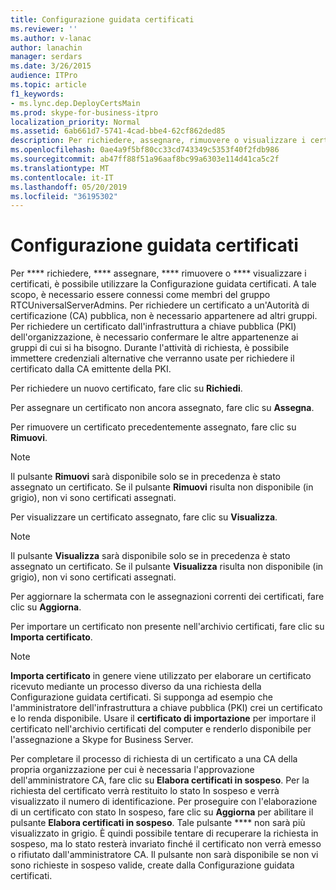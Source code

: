 ```yaml
---
title: Configurazione guidata certificati
ms.reviewer: ''
ms.author: v-lanac
author: lanachin
manager: serdars
ms.date: 3/26/2015
audience: ITPro
ms.topic: article
f1_keywords:
- ms.lync.dep.DeployCertsMain
ms.prod: skype-for-business-itpro
localization_priority: Normal
ms.assetid: 6ab661d7-5741-4cad-bbe4-62cf862ded85
description: Per richiedere, assegnare, rimuovere o visualizzare i certificati, è possibile utilizzare la Configurazione guidata certificati. A tale scopo, è necessario essere connessi come membri del gruppo RTCUniversalServerAdmins. Per richiedere un certificato a un'Autorità di certificazione (CA) pubblica, non è necessario appartenere ad altri gruppi. Per richiedere un certificato dall'infrastruttura a chiave pubblica (PKI) dell'organizzazione, è necessario confermare le altre appartenenze ai gruppi di cui si ha bisogno. Durante l'attività di richiesta, è possibile immettere credenziali alternative che verranno usate per richiedere il certificato dalla CA emittente della PKI.
ms.openlocfilehash: 0ae4a9f5bf80cc33cd743349c5353f40f2fdb986
ms.sourcegitcommit: ab47ff88f51a96aaf8bc99a6303e114d41ca5c2f
ms.translationtype: MT
ms.contentlocale: it-IT
ms.lasthandoff: 05/20/2019
ms.locfileid: "36195302"
---
```

# <a name="certificate-wizard"></a>Configurazione guidata certificati
 
Per **** richiedere, **** assegnare, **** rimuovere o **** visualizzare i certificati, è possibile utilizzare la Configurazione guidata certificati. A tale scopo, è necessario essere connessi come membri del gruppo RTCUniversalServerAdmins. Per richiedere un certificato a un'Autorità di certificazione (CA) pubblica, non è necessario appartenere ad altri gruppi. Per richiedere un certificato dall'infrastruttura a chiave pubblica (PKI) dell'organizzazione, è necessario confermare le altre appartenenze ai gruppi di cui si ha bisogno. Durante l'attività di richiesta, è possibile immettere credenziali alternative che verranno usate per richiedere il certificato dalla CA emittente della PKI.
  
Per richiedere un nuovo certificato, fare clic su **Richiedi**.
  
Per assegnare un certificato non ancora assegnato, fare clic su **Assegna**.
  
Per rimuovere un certificato precedentemente assegnato, fare clic su **Rimuovi**.
  
> [!NOTE]
> Il pulsante **Rimuovi** sarà disponibile solo se in precedenza è stato assegnato un certificato. Se il pulsante **Rimuovi** risulta non disponibile (in grigio), non vi sono certificati assegnati.
  
Per visualizzare un certificato assegnato, fare clic su **Visualizza**.
  
> [!NOTE]
> Il pulsante **Visualizza** sarà disponibile solo se in precedenza è stato assegnato un certificato. Se il pulsante **Visualizza** risulta non disponibile (in grigio), non vi sono certificati assegnati.
  
Per aggiornare la schermata con le assegnazioni correnti dei certificati, fare clic su **Aggiorna**.
  
Per importare un certificato non presente nell'archivio certificati, fare clic su **Importa certificato**.
  
> [!NOTE]
> **Importa certificato** in genere viene utilizzato per elaborare un certificato ricevuto mediante un processo diverso da una richiesta della Configurazione guidata certificati. Si supponga ad esempio che l'amministratore dell'infrastruttura a chiave pubblica (PKI) crei un certificato e lo renda disponibile. Usare il **certificato di importazione** per importare il certificato nell'archivio certificati del computer e renderlo disponibile per l'assegnazione a Skype for Business Server.
  
Per completare il processo di richiesta di un certificato a una CA della propria organizzazione per cui è necessaria l'approvazione dell'amministratore CA, fare clic su **Elabora certificati in sospeso**. Per la richiesta del certificato verrà restituito lo stato In sospeso e verrà visualizzato il numero di identificazione. Per proseguire con l'elaborazione di un certificato con stato In sospeso, fare clic su **Aggiorna** per abilitare il pulsante **Elabora certificati in sospeso**. Tale pulsante **** non sarà più visualizzato in grigio. È quindi possibile tentare di recuperare la richiesta in sospeso, ma lo stato resterà invariato finché il certificato non verrà emesso o rifiutato dall'amministratore CA. Il pulsante non sarà disponibile se non vi sono richieste in sospeso valide, create dalla Configurazione guidata certificati.
  

